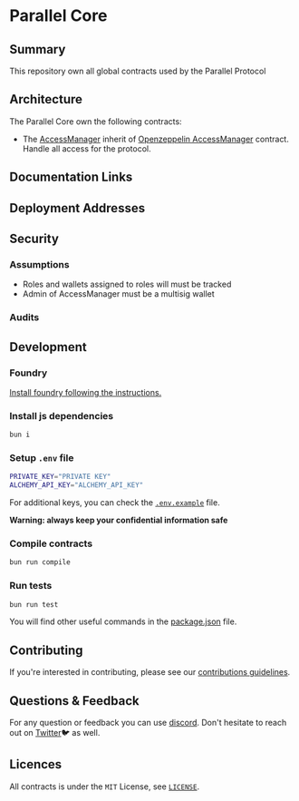 # Parallel Core

## Summary

This repository own all global contracts used by the Parallel Protocol

## Architecture

The Parallel Core own the following contracts:

- The [AccessManager](./contracts/access/AccessManager.sol) inherit of
  [Openzeppelin AccessManager](https://github.com/OpenZeppelin/openzeppelin-contracts/blob/master/contracts/access/manager/AccessManager.sol)
  contract. Handle all access for the protocol.

## Documentation Links

## Deployment Addresses

## Security

### Assumptions

- Roles and wallets assigned to roles will must be tracked
- Admin of AccessManager must be a multisig wallet

### Audits

## Development

### Foundry

[Install foundry following the instructions.](https://book.getfoundry.sh/getting-started/installation)

### Install js dependencies

```bash
bun i
```

### Setup `.env` file

```bash
PRIVATE_KEY="PRIVATE KEY"
ALCHEMY_API_KEY="ALCHEMY_API_KEY"
```

For additional keys, you can check the [`.env.example`](/.env.example) file.

**Warning: always keep your confidential information safe**

### Compile contracts

```bash
bun run compile
```

### Run tests

```bash
bun run test
```

You will find other useful commands in the [package.json](./package.json) file.

## Contributing

If you're interested in contributing, please see our [contributions guidelines](./CONTRIBUTING.md).

## Questions & Feedback

For any question or feedback you can use [discord](https://discord.com/invite/mimodao). Don't hesitate to reach out on
[Twitter](https://twitter.com/mimo_labs)🐦 as well.

## Licences

All contracts is under the `MIT` License, see [`LICENSE`](./LICENSE).
